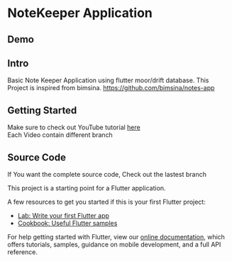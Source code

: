 # NoteKeeper Application

## Demo

## Intro
Basic Note Keeper Application using flutter moor/drift database.
This Project is inspired from bimsina. https://github.com/bimsina/notes-app

## Getting Started
Make sure to check out YouTube tutorial [here](https://www.youtube.com/watch?v=_xVWj0LXx24&list=PLVW1e1FvhW6521gIA3RRQbikyxeO9MP6G)   
Each Video contain different branch

## Source Code
If You want the complete source code, Check out the lastest branch


This project is a starting point for a Flutter application.

A few resources to get you started if this is your first Flutter project:

- [Lab: Write your first Flutter app](https://flutter.dev/docs/get-started/codelab)
- [Cookbook: Useful Flutter samples](https://flutter.dev/docs/cookbook)

For help getting started with Flutter, view our
[online documentation](https://flutter.dev/docs), which offers tutorials,
samples, guidance on mobile development, and a full API reference.
